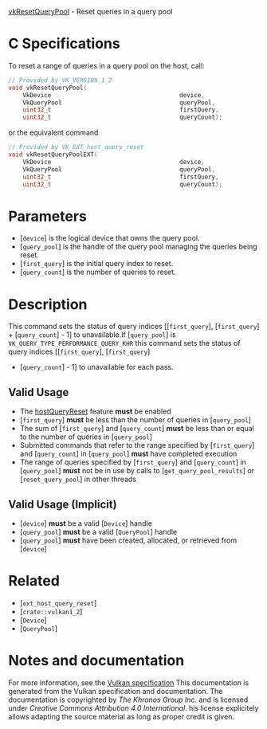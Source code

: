 [vkResetQueryPool](https://www.khronos.org/registry/vulkan/specs/1.3-extensions/man/html/vkResetQueryPool.html) - Reset queries in a query pool

# C Specifications
To reset a range of queries in a query pool on the host, call:
```c
// Provided by VK_VERSION_1_2
void vkResetQueryPool(
    VkDevice                                    device,
    VkQueryPool                                 queryPool,
    uint32_t                                    firstQuery,
    uint32_t                                    queryCount);
```
or the equivalent command
```c
// Provided by VK_EXT_host_query_reset
void vkResetQueryPoolEXT(
    VkDevice                                    device,
    VkQueryPool                                 queryPool,
    uint32_t                                    firstQuery,
    uint32_t                                    queryCount);
```

# Parameters
- [`device`] is the logical device that owns the query pool.
- [`query_pool`] is the handle of the query pool managing the queries being reset.
- [`first_query`] is the initial query index to reset.
- [`query_count`] is the number of queries to reset.

# Description
This command sets the status of query indices [[`first_query`],
[`first_query`] +  [`query_count`] - 1] to unavailable.If [`query_pool`] is `VK_QUERY_TYPE_PERFORMANCE_QUERY_KHR` this command
sets the status of query indices [[`first_query`], [`first_query`]
+  [`query_count`] - 1] to unavailable for each pass.
## Valid Usage
-    The [hostQueryReset](https://www.khronos.org/registry/vulkan/specs/1.3-extensions/html/vkspec.html#features-hostQueryReset) feature  **must**  be enabled
-  [`first_query`] **must**  be less than the number of queries in [`query_pool`]
-    The sum of [`first_query`] and [`query_count`] **must**  be less than or equal to the number of queries in [`query_pool`]
-    Submitted commands that refer to the range specified by [`first_query`] and [`query_count`] in [`query_pool`] **must**  have completed execution
-    The range of queries specified by [`first_query`] and [`query_count`] in [`query_pool`] **must**  not be in use by calls to [`get_query_pool_results`] or [`reset_query_pool`] in other threads

## Valid Usage (Implicit)
-  [`device`] **must**  be a valid [`Device`] handle
-  [`query_pool`] **must**  be a valid [`QueryPool`] handle
-  [`query_pool`] **must**  have been created, allocated, or retrieved from [`device`]

# Related
- [`ext_host_query_reset`]
- [`crate::vulkan1_2`]
- [`Device`]
- [`QueryPool`]

# Notes and documentation
For more information, see the [Vulkan specification](https://www.khronos.org/registry/vulkan/specs/1.3-extensions/html/vkspec.html)
This documentation is generated from the Vulkan specification and documentation.
The documentation is copyrighted by *The Khronos Group Inc.* and is licensed under *Creative Commons Attribution 4.0 International*.
his license explicitely allows adapting the source material as long as proper credit is given.
        